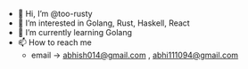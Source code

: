 - 👋 Hi, I’m @too-rusty
- 👀 I’m interested in Golang, Rust, Haskell, React
- 🌱 I’m currently learning Golang
- 📫 How to reach me
  - email -> abhish014@gmail.com , abhi111094@gmail.com
  

<!---
too-rusty/too-rusty is a ✨ special ✨ repository because its `README.md` (this file) appears on your GitHub profile.
You can click the Preview link to take a look at your changes.
--->
